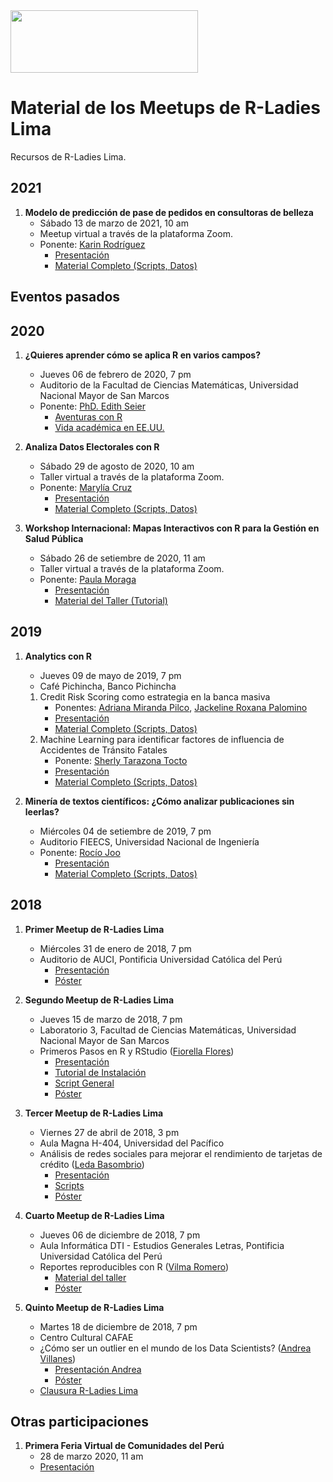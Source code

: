 <img src="https://github.com/rladies/starter-kit/blob/master/logo/R-LadiesGlobal_RBG_online_LogoWithText_Horizontal.png" data-canonical-src="https://github.com/rladies/starter-kit/blob/master/logo/R-LadiesGlobal_RBG_online_LogoWithText_Horizontal.png" width="300" height="100" />

# Material de los Meetups de R-Ladies Lima

Recursos de R-Ladies Lima.

## 2021

1. **Modelo de predicción de pase de pedidos en consultoras de belleza**
    - Sábado 13 de marzo de 2021, 10 am
    - Meetup virtual a través de la plataforma Zoom.
    - Ponente: [Karin Rodríguez](https://www.linkedin.com/in/karin-rodriguez-fernandez/)
        * [Presentación](https://github.com/rladies/meetup-presentations_lima/blob/master/20210313-RLadiesLima-Meetup1/Presentaci%C3%B3n_Belcorp_PasePedido.pdf)
        * [Material Completo (Scripts, Datos)](https://github.com/rladies/meetup-presentations_lima/tree/master/20210313-RLadiesLima-Meetup1)


## Eventos pasados

## 2020

1. **¿Quieres aprender cómo se aplica R en varios campos?**
    - Jueves 06 de febrero de 2020, 7 pm 
    - Auditorio de la Facultad de Ciencias Matemáticas, Universidad Nacional Mayor de San Marcos
    - Ponente: [PhD. Edith Seier](http://faculty.etsu.edu/seier/) 
        * [Aventuras con R](https://github.com/rladies/meetup-presentations_lima/blob/master/20200206-RLadiesLima-Meetup1/AventurasConR.pdf)
        * [Vida académica en EE.UU.](https://github.com/rladies/meetup-presentations_lima/tree/master/20200206-RLadiesLima-Meetup1/VidaAcademicaEEUU.pdf)

2. **Analiza Datos Electorales con R**
    - Sábado 29 de agosto de 2020, 10 am
    - Taller virtual a través de la plataforma Zoom.
    - Ponente: [Marylía Cruz](https://pe.linkedin.com/in/marylia-cruz-26a77866)
        * [Presentación](https://github.com/MaryliaCruzS/TallerRLadiesLima/blob/master/Presentaci%C3%B3n/R-Ladies_Lima_DatosElectorales.pdf)
        * [Material Completo (Scripts, Datos)](https://github.com/MaryliaCruzS/TallerRLadiesLima)

3. **Workshop Internacional: Mapas Interactivos con R para la Gestión en Salud Pública**
    - Sábado 26 de setiembre de 2020, 11 am
    - Taller virtual a través de la plataforma Zoom.
    - Ponente: [Paula Moraga](https://www.paulamoraga.com/)
        * [Presentación](https://www.paulamoraga.com/presentation-geospatial-dataviz-es/#1)
        * [Material del Taller (Tutorial)](https://www.paulamoraga.com/tutorial-areal-data-es/)

## 2019

1. **Analytics con R**
    - Jueves 09 de mayo de 2019, 7 pm 
    - Café Pichincha, Banco Pichincha
    1. Credit Risk Scoring como estrategia en la banca masiva 
        * Ponentes: [Adriana Miranda Pilco](https://pe.linkedin.com/in/adriana-miranda-pilco-7854b032), [Jackeline Roxana Palomino](https://pe.linkedin.com/in/jacqueline-roxana-palomino-quispe-59a86b59) 
        * [Presentación](https://github.com/rladies/meetup-presentations_lima/blob/master/20190509-RLadiesLima-Meetup1/Ponencia1-CreditRiskScoring/ModeloBuroCliente_RLadies.pdf)
        * [Material Completo (Scripts, Datos)](https://github.com/rladies/meetup-presentations_lima/tree/master/20190509-RLadiesLima-Meetup1/Ponencia1-CreditRiskScoring)
    2. Machine Learning para identificar factores de influencia de Accidentes de Tránsito Fatales
        * Ponente: [Sherly Tarazona Tocto](https://pe.linkedin.com/in/sherly-tarazona-tocto-aab15783)
        * [Presentación](https://github.com/rladies/meetup-presentations_lima/blob/master/20190509-RLadiesLima-Meetup1/Ponencia2-ATF/Presentación-Research%20ATF.pdf)
        * [Material Completo (Scripts, Datos)](https://github.com/rladies/meetup-presentations_lima/tree/master/20190509-RLadiesLima-Meetup1/Ponencia2-ATF)
        
2. **Minería de textos científicos: ¿Cómo analizar publicaciones sin leerlas?**
    - Miércoles 04 de setiembre de 2019, 7 pm 
    - Auditorio FIEECS, Universidad Nacional de Ingeniería
    - Ponente: [Rocío Joo](https://mablab.org/people/rocio-joo/) 
        * [Presentación](https://github.com/rladies/meetup-presentations_lima/blob/master/20190904-RLadiesLima-Meetup2/RladiesLima2019.pdf)
        * [Material Completo (Scripts, Datos)](https://github.com/rladies/meetup-presentations_lima/tree/master/20190904-RLadiesLima-Meetup2/RLadies)

## 2018

1. **Primer Meetup de R-Ladies Lima**
    - Miércoles 31 de enero de 2018, 7 pm 
    - Auditorio de AUCI, Pontificia Universidad Católica del Perú
        * [Presentación](https://github.com/rladies/meetup-presentations_lima/blob/master/20180131-RLadiesLima-Meetup1/RLadiesLima-Meetup1-Presentation.pdf)
        * [Póster](https://github.com/rladies/meetup-presentations_lima/blob/master/20180131-RLadiesLima-Meetup1/RLadiesLima-Meetup1-Poster.pdf)

2. **Segundo Meetup de R-Ladies Lima**
    - Jueves 15 de marzo de 2018, 7 pm
    - Laboratorio 3, Facultad de Ciencias Matemáticas, Universidad Nacional Mayor de San Marcos
    - Primeros Pasos en R y RStudio ([Fiorella Flores](https://github.com/FioreFloresC))
        * [Presentación](https://github.com/rladies/meetup-presentations_lima/blob/master/20180315-RLadiesLima-Meetup2/RLadiesLima-Meetup2-PrimerosPasosR.pdf)
        * [Tutorial de Instalación](https://github.com/rladies/meetup-presentations_lima/blob/master/20180315-RLadiesLima-Meetup2/Instalación%20R%20y%20RStudio%20(Tutorial).pdf)
        * [Script General](https://github.com/rladies/meetup-presentations_lima/blob/master/20180315-RLadiesLima-Meetup2/Script-General.R)
        * [Póster](https://github.com/rladies/meetup-presentations_lima/blob/master/20180315-RLadiesLima-Meetup2/RLadiesLima-Meetup2-Poster.pdf)

3. **Tercer Meetup de R-Ladies Lima**
    - Viernes 27 de abril de 2018, 3 pm
    - Aula Magna H-404, Universidad del Pacífico
    - Análisis de redes sociales para mejorar el rendimiento de tarjetas de crédito ([Leda Basombrio](https://www.linkedin.com/in/leda-basombrio-muro-17b94611a/))
        * [Presentación](https://github.com/rladies/meetup-presentations_lima/blob/master/20180427-RLadiesLima-Meetup3/RLadiesLima-Meetup3-UP-Redes%20Sociales%20y%20TC.pdf)
        * [Scripts](https://github.com/rladies/meetup-presentations_lima/tree/master/20180427-RLadiesLima-Meetup3/Scripts)
        * [Póster](https://github.com/rladies/meetup-presentations_lima/blob/master/20180427-RLadiesLima-Meetup3/RLadiesLima-Meetup3-Poster.pdf)
    
4. **Cuarto Meetup de R-Ladies Lima**
    - Jueves 06 de diciembre de 2018, 7 pm
    - Aula Informática DTI - Estudios Generales Letras, Pontificia Universidad Católica del Perú
    - Reportes reproducibles con R ([Vilma Romero](https://vilmaromero.github.io)) 
        * [Material del taller](https://github.com/VilmaRomero/R-Ladies-Lima-rmarkdown)
        * [Póster](https://github.com/rladies/meetup-presentations_lima/blob/master/20181206-RLadiesLima-Meetup4/RLadiesLima-Meetup4-Poster.png)

5. **Quinto Meetup de R-Ladies Lima**
    - Martes 18 de diciembre de 2018, 7 pm
    - Centro Cultural CAFAE
    - ¿Cómo ser un outlier en el mundo de los Data Scientists? ([Andrea Villanes](https://www.linkedin.com/in/andreavillanes/)) 
        * [Presentación Andrea](https://github.com/rladies/meetup-presentations_lima/blob/master/20181218-RLadiesLima-Meetup5/Outlier_DataScientist.pdf)
        * [Póster](https://github.com/rladies/meetup-presentations_lima/blob/master/20181206-RLadiesLima-Meetup4/RLadiesLima-Meetup5-Poster.png)
    - [Clausura R-Ladies Lima](https://github.com/rladies/meetup-presentations_lima/blob/master/20181218-RLadiesLima-Meetup5/RLadiesLima-Clausura2018.pdf)

## Otras participaciones

1. **Primera Feria Virtual de Comunidades del Perú**
    - 28 de marzo 2020, 11 am
    - [Presentación](https://github.com/rladies/meetup-presentations_lima/blob/master/Otras%20Participaciones/RLadiesLima-FeriaVirtualComunidades.pdf)
